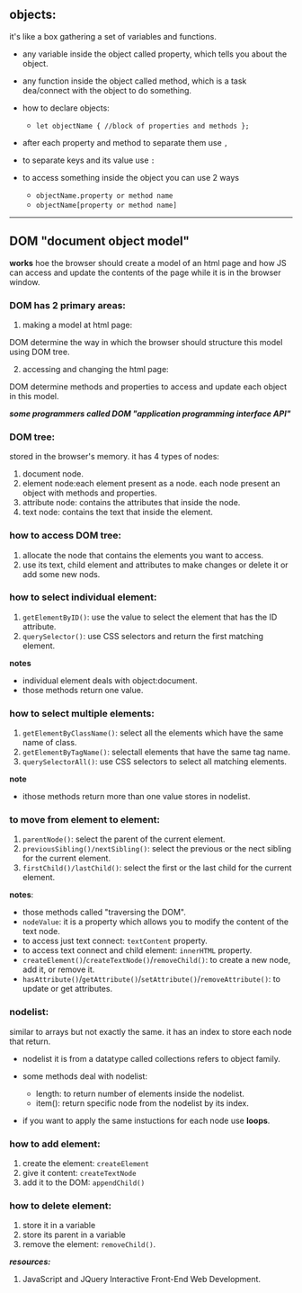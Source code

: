 ## objects:
it's like a box gathering a set of variables and functions.
- any variable inside the object called property, which tells you about the object.
- any function inside the object called method, which is a task dea/connect with the object to do something.
- how to declare objects: 
     - `let objectName {
       //block of properties and methods
     };`

- after each property and method to separate them use `,`
- to separate keys and its value use `:`
- to access something inside the object you can use 2 ways
     - `objectName.property or method name`
     - `objectName[property or method name]`


----------------------------------------------


## DOM "document object model"
**works** hoe the browser should create a model of an html page and how JS can access and update the contents of the page while it is in the browser window.

### DOM has 2 primary areas:
1. making a model at html page:

DOM determine the way in which the browser should structure this model using DOM tree.

2. accessing and changing the html page:

DOM determine methods and properties to access and update each object in this model.

***some programmers called DOM "application programming interface API"***

### DOM tree:
stored in the browser's memory. it has 4 types of nodes:

1. document node.
2. element node:each element present as a node. each node present an object with methods and properties.
3. attribute node: contains the attributes that inside the node.
4. text node: contains the text that inside the element.

### how to access DOM tree:
1. allocate the node that contains the elements you want to access.
2. use its text, child element and attributes to make changes or delete it or add some new nods.

### how to select individual element:
1. `getElementByID()`: use the value to select the element that has the ID attribute.
2. `querySelector()`: use CSS selectors and return the first matching element.

**notes**

- individual element deals with object:document.
- those methods return one value.

### how to select multiple elements:
1. `getElementByClassName()`: select all the elements which have the same name of class.
2. `getElementByTagName()`: selectall elements that have the same tag name.
3. `querySelectorAll()`: use CSS selectors to select all matching elements.

**note**

- ithose methods return more than one value stores in nodelist.

### to move from element to element:
1. `parentNode()`: select the parent of the current element.
2. `previousSibling()/nextSibling()`: select the previous or the nect sibling for the current element.
3. `firstChild()/lastChild()`: select the first or the last child for the current element.

**notes**:
- those methods called "traversing the DOM".
- `nodeValue`: it is a property which allows you to modify the content of the text node.
- to access just text connect: `textContent` property.
- to access text connect and child element: `innerHTML` property.
- `createElement()`/`createTextNode()`/`removeChild()`: to create a new node, add it, or remove it.
- `hasAttribute()`/`getAttribute()`/`setAttribute()`/`removeAttribute()`: to update or get attributes.


### nodelist: 
similar to arrays but not exactly the same. it has an index to store each node that return.

- nodelist it is from a datatype called collections refers to object family.
- some methods deal with nodelist:
     - length: to return number of elements inside the nodelist.
     - item(): return specific node from the nodelist by its index.

- if you want to apply the same instuctions for each node use **loops**.


### how to add element:
1. create the element: `createElement`
2. give it content: `createTextNode`
3. add it to the DOM: `appendChild()`


### how to delete element:
1. store it in a variable
2. store its parent in a variable
3. remove the element: `removeChild()`.


***resources:***

1. JavaScript and JQuery Interactive Front-End Web Development.
